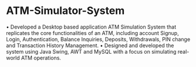 # ATM-Simulator-System
•	Developed a Desktop based application ATM Simulation System that replicates the core functionalities of an ATM, including account Signup, Login, Authentication, Balance Inquiries, Deposits, Withdrawals, PIN change and Transaction History Management.
•	Designed and developed the system using Java Swing, AWT and MySQL with a focus on simulating real-world ATM operations.
